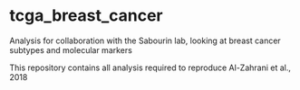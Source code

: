 # tcga_breast_cancer
Analysis for collaboration with the Sabourin lab, looking at breast cancer subtypes and molecular markers

This repository contains all analysis required to reproduce Al-Zahrani et al., 2018
